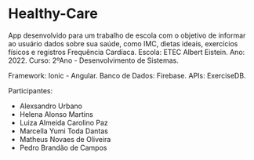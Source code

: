 # Healthy-Care
App desenvolvido para um trabalho de escola com o objetivo de informar ao usuário dados sobre sua saúde, como IMC, dietas ideais, exercícios físicos e registros Frequência Cardíaca.
Escola: ETEC Albert Eistein. Ano: 2022. Curso: 2ºAno - Desenvolvimento de Sistemas.

Framework: Ionic - Angular.
Banco de Dados: Firebase.
APIs: ExerciseDB.

Participantes: 
- Alexsandro Urbano
- Helena Alonso Martins
- Luiza Almeida Carolino Paz
- Marcella Yumi Toda Dantas
- Matheus Novaes de Oliveira
- Pedro Brandão de Campos
